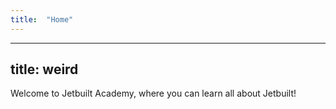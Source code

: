 ```yaml
---
title:  "Home"
---
```


---
title: weird
---

Welcome to Jetbuilt Academy, where you can learn all about Jetbuilt!
